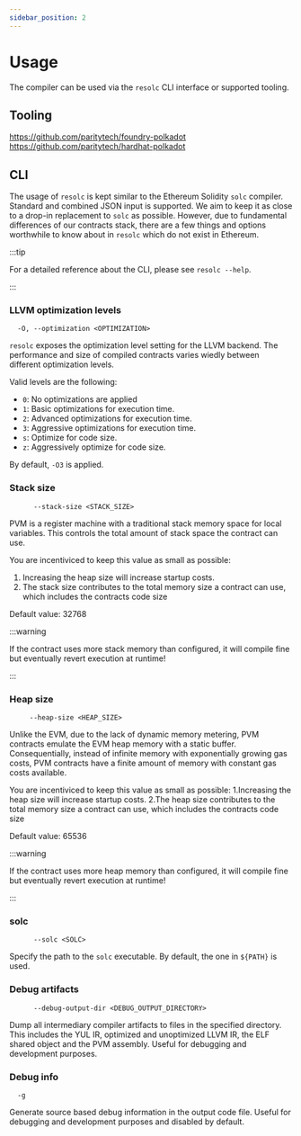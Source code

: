 ```yaml
---
sidebar_position: 2
---
```


# Usage
The compiler can be used via the `resolc` CLI interface or supported tooling.

## Tooling
https://github.com/paritytech/foundry-polkadot
https://github.com/paritytech/hardhat-polkadot

## CLI

The usage of `resolc` is kept similar to the Ethereum Solidity `solc` compiler. Standard and combined JSON input is supported. We aim to keep it as close to a drop-in replacement to `solc` as possible. However, due to fundamental differences of our contracts stack, there are a few things and options worthwhile to know about in `resolc` which do not exist in Ethereum.

:::tip

For a detailed reference about the CLI, please see `resolc --help`.

:::

### LLVM optimization levels
```
  -O, --optimization <OPTIMIZATION>
```

`resolc` exposes the optimization level setting for the LLVM backend. The performance and size of compiled contracts varies wiedly between different optimization levels.

Valid levels are the following:
- `0`: No optimizations are applied
- `1`: Basic optimizations for execution time.
- `2`: Advanced optimizations for execution time.
- `3`: Aggressive optimizations for execution time.
- `s`: Optimize for code size.
- `z`: Aggressively optimize for code size.

By default, `-O3` is applied.

### Stack size
```
      --stack-size <STACK_SIZE>
```

PVM is a register machine with a traditional stack memory space for local variables. This controls the total amount of stack space the contract can use.
          
You are incentiviced to keep this value as small as possible:
1. Increasing the heap size will increase startup costs.
2. The stack size contributes to the total memory size a contract can use, which includes the contracts code size

Default value: 32768
          
:::warning 

If the contract uses more stack memory than configured, it will compile fine but eventually revert execution at runtime!

:::

### Heap size
```
     --heap-size <HEAP_SIZE>
```

Unlike the EVM, due to the lack of dynamic memory metering, PVM contracts emulate the EVM heap memory with a static buffer. Consequentially, instead of infinite memory with exponentially growing gas costs, PVM contracts have a finite amount of memory with constant gas costs available.

You are incentiviced to keep this value as small as possible: 1.Increasing the heap size will increase startup costs. 2.The heap size contributes to the total memory size a contract can use, which includes the contracts code size

Default value: 65536
          
:::warning

If the contract uses more heap memory than configured, it will compile fine but eventually revert execution at runtime!

:::

### solc
```
      --solc <SOLC>
```

Specify the path to the `solc` executable. By default, the one in `${PATH}` is used.

### Debug artifacts
```
      --debug-output-dir <DEBUG_OUTPUT_DIRECTORY>
```

Dump all intermediary compiler artifacts to files in the specified directory. This includes the YUL IR, optimized and unoptimized LLVM IR, the ELF shared object and the PVM assembly. Useful for debugging and development purposes.

### Debug info
```
  -g
```
Generate source based debug information in the output code file. Useful for debugging and development purposes and disabled by default.
